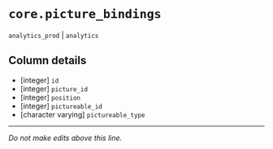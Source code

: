 # `core.picture_bindings`
`analytics_prod` | `analytics`

## Column details
* [integer]   `id`
* [integer]   `picture_id`
* [integer]   `position`
* [integer]   `pictureable_id`
* [character varying] `pictureable_type`

-------------------------------------------------------------------------------
*Do not make edits above this line.*

